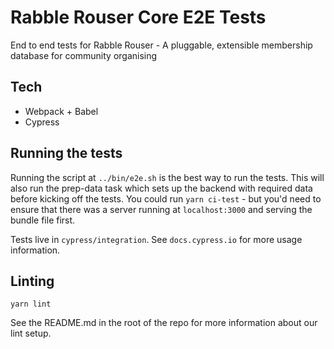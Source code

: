 # Rabble Rouser Core E2E Tests

End to end tests for Rabble Rouser - A pluggable, extensible membership database for community organising

## Tech

 * Webpack + Babel
 * Cypress

## Running the tests
Running the script at `../bin/e2e.sh` is the best way to run the tests. This will also run the prep-data task which sets up the backend with required data before kicking off the tests.
You could run `yarn ci-test` - but you'd need to ensure that there was a server running at `localhost:3000` and serving the bundle file first.

Tests live in `cypress/integration`.  See `docs.cypress.io` for more usage information.

## Linting

`yarn lint`

See the README.md in the root of the repo for more information about our lint setup.
